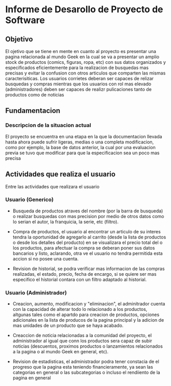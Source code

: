 # Informe de Desarollo de Proyecto de Software

## Objetivo 

El ojetivo que se tiene en mente en cuanto al proyecto es presentar una pagina relacionada al mundo Geek en la cual se va 
a presentar un amplio stock de productos (comics, figuras, ropa, etc) con sus datos organizados y especificados 
eficientemente para la realizacion de busquedas mas precisas y evitar la confusion con otros articulos que comparten las
mismas caracterisiticas. Los usuarios corrietes deberan ser capaces de relizar busquedas y compras mientras que los 
usuarios con rol mas elevado (administradores) deben ser capaces de realizr pulicaciones tanto de productos como de 
noticias

## Fundamentacion

### Descripcion de la situacion actual

El proyecto se encuentra en una etapa en la que la documentacion llevada hasta ahora puede sufrir ligeras, medias o una
completa modificacion, como por ejemplo, la base de datos anterior, la cual por una evaluacion previa se tuvo que
modificar para que la especificacion sea un poco mas precisa

## Actividades que realiza el usuario

Entre las actividades que realizara el usuario

### Usuario (Generico)

- Busqueda de productos atraves del nombre (por la barra de busqueda) o realizar busquedas con mas precision por medio de
otros datos como lo serian el autor, la franquicia, la serie, etc (filtro).

- Compra de productos, el usuario al encontrar un articulo de su interes tendra la oportunidad de agregarlo al carrito 
(desde la lista de productos o desde los detalles del producto) en se visualizara el precio total del o los productos,
para afectuar la compra se deberan poner sus datos bancarios y listo, aclarando, otra ve el usuario no tendra permitida
esta accion si no posee una cuenta.

- Revision de historial, se podra verificar mas informacion de las compras realizadas, el estado, precio, fecha de encargo,
si se quiere ser mas especifico el historial contara con un filtro adaptado al historial. 

### Usuario (Administrador)

- Creacion, aumento, modificacion y "eliminacion", el adminitrador cuenta con la capacidad de alterar todo lo relacionado
a los productos, altgunas tales como el apartdo para creacion de productos, opciones adicionales en la lista de producos
de la pagina principal y la adicion de mas unidades de un producto que se haya acabado.

- Creaccion de noticia relacionadas a la comunidad del proyecto, el administrador al igual que conn los productos sera
capaz de subir noticias (descuentos, proximos productos o lanzamientos relacionados a la pagina o al mundo Geek en general, etc).

- Revision de estadisticas, el administrador podra tener constacia de el progreso que la pagina esta teniendo financieramente, ya
sean las categorias en general o las subcategorias o incluso el rendiiento de la pagina en general
